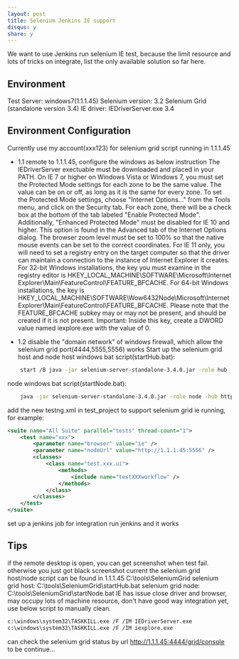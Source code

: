 ```yaml
---
layout: post
title: Selenium Jenkins IE support
disqus: y
share: y
---
```


We want to use Jenkins run selenium IE test, because the limit resource and lots of tricks on integrate, list the only available solution so far here.

Environment
-----------
Test Server: windows7(1.1.1.45)
Selenium version: 3.2
Selenium Grid (standalone version 3.4)
IE driver: IEDriverServer.exe 3.4

Environment Configuration
-------------------------
Currently use my account(xxx123) for selenium grid script running in 1.1.1.45

+ 1.1 remote to 1.1.1.45, configure the windows as below instruction
The IEDriverServer exectuable must be downloaded and placed in your PATH.
On IE 7 or higher on Windows Vista or Windows 7, you must set the Protected Mode settings for each zone to be the same value. The value can be on or off, as long as it is the same for every zone. To set the Protected Mode settings, choose "Internet Options..." from the Tools menu, and click on the Security tab. For each zone, there will be a check box at the bottom of the tab labeled "Enable Protected Mode".
Additionally, "Enhanced Protected Mode" must be disabled for IE 10 and higher. This option is found in the Advanced tab of the Internet Options dialog.
The browser zoom level must be set to 100% so that the native mouse events can be set to the correct coordinates.
For IE 11 only, you will need to set a registry entry on the target computer so that the driver can maintain a connection to the instance of Internet Explorer it creates. For 32-bit Windows installations, the key you must examine in the registry editor is HKEY_LOCAL_MACHINE\SOFTWARE\Microsoft\Internet Explorer\Main\FeatureControl\FEATURE_BFCACHE. For 64-bit Windows installations, the key is HKEY_LOCAL_MACHINE\SOFTWARE\Wow6432Node\Microsoft\Internet Explorer\Main\FeatureControl\FEATURE_BFCACHE. Please note that the FEATURE_BFCACHE subkey may or may not be present, and should be created if it is not present. Important: Inside this key, create a DWORD value named iexplore.exe with the value of 0.

+ 1.2 disable the "domain network" of windows firewall, which allow the selenium grid port(4444,5555,5556) works
Start up the selenium grid host and node
host windows bat script(startHub.bat):
```bash
	start /B java -jar selenium-server-standalone-3.4.0.jar -role hub
```
node windows bat script(startNode.bat):
```bash 
	java -jar selenium-server-standalone-3.4.0.jar -role node -hub http://1.1.1.45:4444/grid/register -port 5556 -host 1.1.1.45 -nodeStatusCheckTimeout 60000
```
add the new testng.xml in test_project to support selenium grid ie running, for example:
```xml
<suite name="All Suite" parallel="tests" thread-count="1">
	<test name="xxx">
		<parameter name="browser" value="ie" />
		<parameter name="nodeUrl" value="http://1.1.1.45:5556" />
		<classes>
			<class name="test.xxx.ui">
				<methods>
					<include name="testXXXworkflow" />
				</methods>
			</class>
		</classes>
	</test>
</suite>
```
set up a jenkins job for integration
run jenkins and it works

Tips
----
if the remote desktop is open, you can get screenshot when test fail. otherwise you just got black screenshot
current the selenium grid host/node script can be found in 1.1.1.45 C:\tools\SeleniumGrid
selenium grid host: C:\tools\SeleniumGrid\startHub.bat
selenium grid node:  C:\tools\SeleniumGrid\startNode.bat
IE has issue close driver and browser, may occupy lots of machine resource, don't have good way integration yet, use below script to manually clean.
```bash
c:\windows\system32\TASKKILL.exe /F /IM IEDriverServer.exe
c:\windows\system32\TASKKILL.exe /F /IM iexplore.exe
```
can check the selenium grid status by url http://1.1.1.45:4444/grid/console
to be continue...